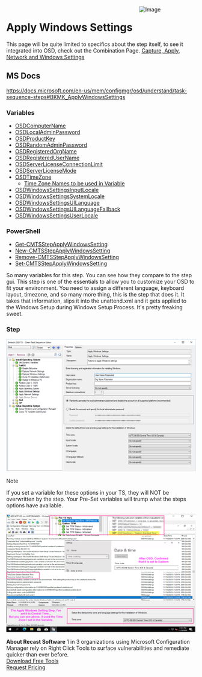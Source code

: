 <img style="float: right;" src="https://www.recastsoftware.com/wp-content/uploads/2021/10/Recast-Logo-Dark_Horizontal.svg"  alt="Image" height="43" width="150">

# Apply Windows Settings

This page will be quite limited to specifics about the step itself, to see it integrated into OSD, check out the Combination Page. [Capture, Apply, Network and Windows Settings](SCCM-TaskSequence-Step-Capture-Apply-Windows-Network-Settings.md)

## MS Docs
<https://docs.microsoft.com/en-us/mem/configmgr/osd/understand/task-sequence-steps#BKMK_ApplyWindowsSettings>

### Variables

- [OSDComputerName](https://docs.microsoft.com/en-us/mem/configmgr/osd/understand/task-sequence-variables#OSDComputerName-input)
- [OSDLocalAdminPassword](https://docs.microsoft.com/en-us/mem/configmgr/osd/understand/task-sequence-variables#OSDLocalAdminPassword)
- [OSDProductKey](https://docs.microsoft.com/en-us/mem/configmgr/osd/understand/task-sequence-variables#OSDProductKey)
- [OSDRandomAdminPassword](https://docs.microsoft.com/en-us/mem/configmgr/osd/understand/task-sequence-variables#OSDRandomAdminPassword)
- [OSDRegisteredOrgName](https://docs.microsoft.com/en-us/mem/configmgr/osd/understand/task-sequence-variables#OSDRegisteredOrgName-input)
- [OSDRegisteredUserName](https://docs.microsoft.com/en-us/mem/configmgr/osd/understand/task-sequence-variables#OSDRegisteredUserName)
- [OSDServerLicenseConnectionLimit](https://docs.microsoft.com/en-us/mem/configmgr/osd/understand/task-sequence-variables#OSDServerLicenseConnectionLimit)
- [OSDServerLicenseMode](https://docs.microsoft.com/en-us/mem/configmgr/osd/understand/task-sequence-variables#OSDServerLicenseMode)
- [OSDTimeZone](https://docs.microsoft.com/en-us/mem/configmgr/osd/understand/task-sequence-variables#OSDTimeZone-input)
  - [Time Zone Names to be used in Variable](https://docs.microsoft.com/en-us/windows-hardware/manufacture/desktop/default-time-zones)
- [OSDWindowsSettingsInputLocale](https://docs.microsoft.com/en-us/mem/configmgr/osd/understand/task-sequence-variables#OSDWindowsSettingsInputLocale)
- [OSDWindowsSettingsSystemLocale](https://docs.microsoft.com/en-us/mem/configmgr/osd/understand/task-sequence-variables#OSDWindowsSettingsSystemLocale)
- [OSDWindowsSettingsUILanguage](https://docs.microsoft.com/en-us/mem/configmgr/osd/understand/task-sequence-variables#OSDWindowsSettingsUILanguage)
- [OSDWindowsSettingsUILanguageFallback](https://docs.microsoft.com/en-us/mem/configmgr/osd/understand/task-sequence-variables#OSDWindowsSettingsUILanguageFallback)
- [OSDWindowsSettingsUserLocale](https://docs.microsoft.com/en-us/mem/configmgr/osd/understand/task-sequence-variables#OSDWindowsSettingsUserLocale)

### PowerShell

- [Get-CMTSStepApplyWindowsSetting](https://docs.microsoft.com/en-us/powershell/module/configurationmanager/Get-CMTSStepApplyWindowsSetting)
- [New-CMTSStepApplyWindowsSetting](https://docs.microsoft.com/en-us/powershell/module/configurationmanager/Get-CMTSStepApplyWindowsSetting)
- [Remove-CMTSStepApplyWindowsSetting](https://docs.microsoft.com/en-us/powershell/module/configurationmanager/Remove-CMTSStepApplyWindowsSetting)
- [Set-CMTSStepApplyWindowsSetting](https://docs.microsoft.com/en-us/powershell/module/configurationmanager/Set-CMTSStepApplyWindowsSetting)

So many variables for this step. You can see how they compare to the step gui. This step is one of the essentials to allow you to customize your OSD to fit your environment.  You need to assign a different language, keyboard layout, timezone, and so many more thing, this is the step that does it.  It takes that information, slips it into the unattend.xml and it gets applied to the Windows Setup during Windows Setup Process.  It's pretty freaking sweet.

### Step

[![Settings 03](media/Settings03.png)](media/Settings03.png)

> [!NOTE]
> If you set a variable for these options in your TS, they will NOT be overwritten by the step.  Your Pre-Set variables will trump what the steps options have available.

[![Windows Settings 01](media/ApplyWindowsSettings01.png)](media/ApplyWindowsSettings01.png)

**About Recast Software**
1 in 3 organizations using Microsoft Configuration Manager rely on Right Click Tools to surface vulnerabilities and remediate quicker than ever before.  
[Download Free Tools](https://www.recastsoftware.com/?utm_source=cmdocs&utm_medium=referral&utm_campaign=cmdocs#formarea)  
[Request Pricing](https://www.recastsoftware.com/pricing?utm_source=cmdocs&utm_medium=referral&utm_campaign=cmdocs)
